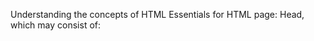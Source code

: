 Understanding the concepts of HTML
Essentials for HTML page:
Head, which may consist of:
 <title> <script> <style> <link> <meta>
Meta often used for Search Engine Optimisation (SEO) and responsive webpage
Internal JS should be minimized
Basic tags -> Tabe and list in slides
Form triggers an action -> different types of forms (password, email, checkbox, radio, range etc.)
CSS: style most HTML elements in the body (select by element – changes everything with same tag, select by id – for specific element using #, select by class – flexible, most commonly used (Use .)
Reflection: 
This is my first introduction to creating basic webpages and using HTML, I find it very interesting as it provides a front-end developer perspective in comparison to the majority being backend. The basics and understanding of the different concepts, attributes will allow me to strengthen my HTML.


